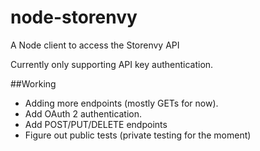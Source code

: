 node-storenvy
=============

A Node client to access the Storenvy API

Currently only supporting API key authentication.

##Working
- Adding more endpoints (mostly GETs for now).
- Add OAuth 2 authentication.
- Add POST/PUT/DELETE endpoints
- Figure out public tests (private testing for the moment)
